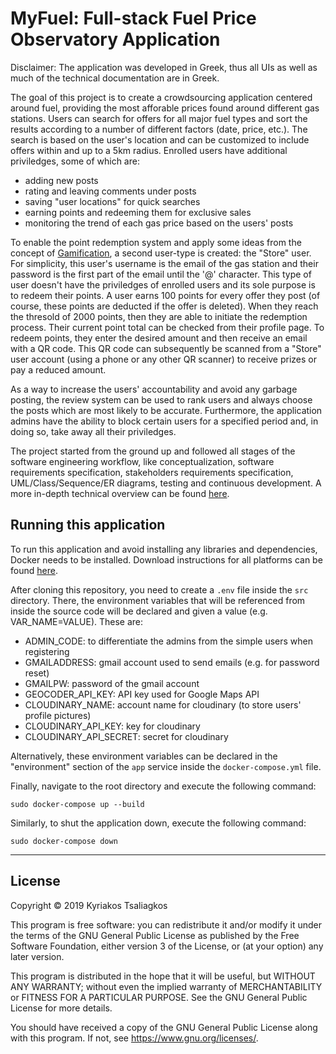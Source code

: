 # MyFuel: Full-stack Fuel Price Observatory Application

Disclaimer: The application was developed in Greek, thus all UIs as well as much of the technical documentation are in Greek. 

The goal of this project is to create a crowdsourcing application centered around fuel, providing the most afforable prices found around different gas stations. Users can search for offers for all major fuel types and sort the results according to a number of different factors (date, price, etc.). The search is based on the user's location and can be customized to include offers within and up to a 5km radius. Enrolled users have additional priviledges, some of which are: 
* adding new posts
* rating and leaving comments under posts
* saving "user locations" for quick searches
* earning points and redeeming them for exclusive sales
* monitoring the trend of each gas price based on the users' posts

To enable the point redemption system and apply some ideas from the concept of <a href="https://en.wikipedia.org/wiki/Gamification">Gamification</a>, a second user-type is created: the "Store" user. For simplicity, this user's username is the email of the gas station and their password is the first part of the email until the '@' character. This type of user doesn't have the priviledges of enrolled users and its sole purpose is to redeem their points. A user earns 100 points for every offer they post (of course, these points are deducted if the offer is deleted). When they reach the thresold of 2000 points, then they are able to initiate the redemption process. Their current point total can be checked from their profile page. To redeem points, they enter the desired amount and then receive an email with a QR code. This QR code can subsequently be scanned from a "Store" user account (using a phone or any other QR scanner) to receive prizes or pay a reduced amount.

As a way to increase the users' accountability and avoid any garbage posting, the review system can be used to rank users and always choose the posts which are most likely to be accurate. Furthermore, the application admins have the ability to block certain users for a specified period and, in doing so, take away all their priviledges.

The project started from the ground up and followed all stages of the software engineering workflow, like conceptualization, software requirements specification, stakeholders requirements specification, UML/Class/Sequence/ER diagrams, testing and continuous development. A more in-depth technical overview can be found [here](TECHNICAL_OVERVIEW.md).

## Running this application
To run this application and avoid installing any libraries and dependencies, Docker needs to be installed. Download instructions for all platforms can be found <a href="https://docs.docker.com/get-docker/">here</a>.

After cloning this repository, you need to create a `.env` file inside the `src` directory. There, the environment variables that will be referenced from inside the source code will be declared and given a value (e.g. VAR_NAME=VALUE). These are: 
* ADMIN_CODE: to differentiate the admins from the simple users when registering
* GMAILADDRESS: gmail account used to send emails (e.g. for password reset)
* GMAILPW: password of the gmail account
* GEOCODER_API_KEY: API key used for Google Maps API
* CLOUDINARY_NAME: account name for cloudinary (to store users' profile pictures)
* CLOUDINARY_API_KEY: key for cloudinary
* CLOUDINARY_API_SECRET: secret for cloudinary

Alternatively, these environment variables can be declared in the "environment" section of the `app` service inside the `docker-compose.yml` file.


Finally, navigate to the root directory and execute the following command:
```shell
sudo docker-compose up --build
```
Similarly, to shut the application down, execute the following command:
```shell
sudo docker-compose down
```

***
## License
Copyright &copy; 2019 Kyriakos Tsaliagkos

This program is free software: you can redistribute it and/or modify
it under the terms of the GNU General Public License as published by
the Free Software Foundation, either version 3 of the License, or
(at your option) any later version.

This program is distributed in the hope that it will be useful,
but WITHOUT ANY WARRANTY; without even the implied warranty of
MERCHANTABILITY or FITNESS FOR A PARTICULAR PURPOSE.  See the
GNU General Public License for more details.

You should have received a copy of the GNU General Public License
along with this program.  If not, see <https://www.gnu.org/licenses/>.
